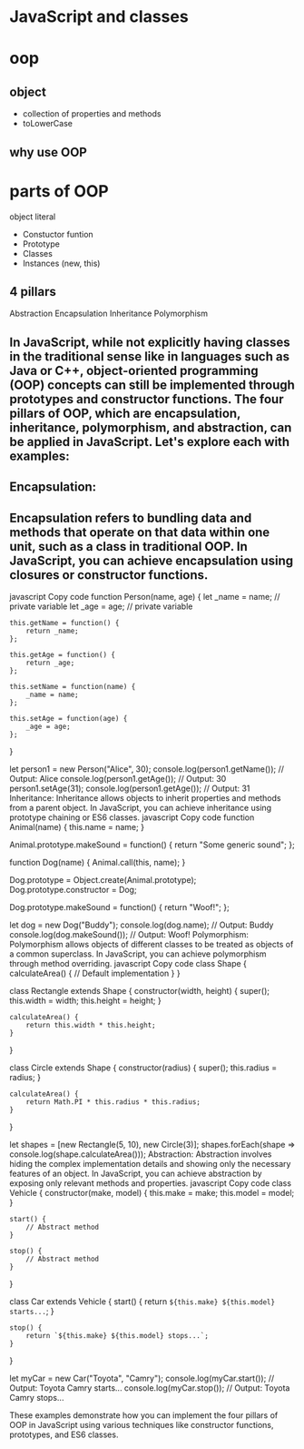 # JavaScript and classes

# oop

## object
- collection of properties and methods
- toLowerCase

## why use OOP

# parts of  OOP
object literal

- Constuctor funtion
- Prototype
- Classes
- Instances (new,  this)

## 4 pillars
Abstraction
Encapsulation
Inheritance
Polymorphism

 ## In JavaScript, while not explicitly having classes in the traditional sense like in languages such as Java or C++, object-oriented programming (OOP) concepts can still be implemented through prototypes and constructor functions. The four pillars of OOP, which are encapsulation, inheritance, polymorphism, and abstraction, can be applied in JavaScript. Let's explore each with examples:

## Encapsulation:
## Encapsulation refers to bundling data and methods that operate on that data within one unit, such as a class in traditional OOP. In JavaScript, you can achieve encapsulation using closures or constructor functions.
javascript
Copy code
function Person(name, age) {
    let _name = name; // private variable
    let _age = age; // private variable

    this.getName = function() {
        return _name;
    };

    this.getAge = function() {
        return _age;
    };

    this.setName = function(name) {
        _name = name;
    };

    this.setAge = function(age) {
        _age = age;
    };
}

let person1 = new Person("Alice", 30);
console.log(person1.getName()); // Output: Alice
console.log(person1.getAge()); // Output: 30
person1.setAge(31);
console.log(person1.getAge()); // Output: 31
Inheritance:
Inheritance allows objects to inherit properties and methods from a parent object. In JavaScript, you can achieve inheritance using prototype chaining or ES6 classes.
javascript
Copy code
function Animal(name) {
    this.name = name;
}

Animal.prototype.makeSound = function() {
    return "Some generic sound";
};

function Dog(name) {
    Animal.call(this, name);
}

Dog.prototype = Object.create(Animal.prototype);
Dog.prototype.constructor = Dog;

Dog.prototype.makeSound = function() {
    return "Woof!";
};

let dog = new Dog("Buddy");
console.log(dog.name); // Output: Buddy
console.log(dog.makeSound()); // Output: Woof!
Polymorphism:
Polymorphism allows objects of different classes to be treated as objects of a common superclass. In JavaScript, you can achieve polymorphism through method overriding.
javascript
Copy code
class Shape {
    calculateArea() {
        // Default implementation
    }
}

class Rectangle extends Shape {
    constructor(width, height) {
        super();
        this.width = width;
        this.height = height;
    }

    calculateArea() {
        return this.width * this.height;
    }
}

class Circle extends Shape {
    constructor(radius) {
        super();
        this.radius = radius;
    }

    calculateArea() {
        return Math.PI * this.radius * this.radius;
    }
}

let shapes = [new Rectangle(5, 10), new Circle(3)];
shapes.forEach(shape => console.log(shape.calculateArea()));
Abstraction:
Abstraction involves hiding the complex implementation details and showing only the necessary features of an object. In JavaScript, you can achieve abstraction by exposing only relevant methods and properties.
javascript
Copy code
class Vehicle {
    constructor(make, model) {
        this.make = make;
        this.model = model;
    }

    start() {
        // Abstract method
    }

    stop() {
        // Abstract method
    }
}

class Car extends Vehicle {
    start() {
        return `${this.make} ${this.model} starts...`;
    }

    stop() {
        return `${this.make} ${this.model} stops...`;
    }
}

let myCar = new Car("Toyota", "Camry");
console.log(myCar.start()); // Output: Toyota Camry starts...
console.log(myCar.stop()); // Output: Toyota Camry stops...


These examples demonstrate how you can implement the four pillars of OOP in JavaScript using various techniques like constructor functions, prototypes, and ES6 classes.





